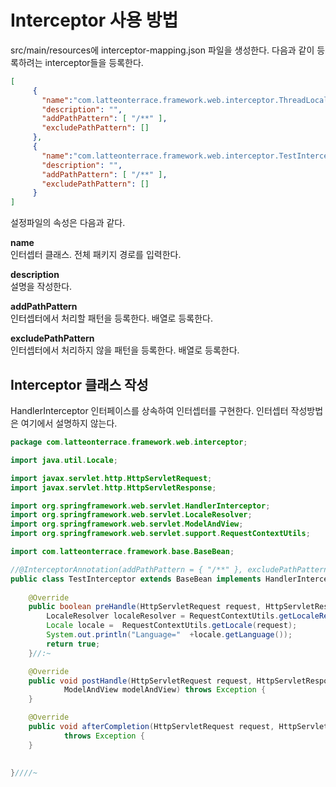 # Interceptor 사용 방법

src/main/resources에 interceptor-mapping.json 파일을 생성한다. 다음과 같이 등록하려는 interceptor들을 등록한다.

```json
[
     {
       "name":"com.latteonterrace.framework.web.interceptor.ThreadLocalInterceptor",
       "description": "",
       "addPathPattern": [ "/**" ],
       "excludePathPattern": []
     },
     {
       "name":"com.latteonterrace.framework.web.interceptor.TestInterceptor",
       "description": "",
       "addPathPattern": [ "/**" ],
       "excludePathPattern": []
     }
]   
```

설정파일의 속성은 다음과 같다.

**name**\
인터셉터 클래스. 전체 패키지 경로를 입력한다.

**description**\
설명을 작성한다.

**addPathPattern**\
인터셉터에서 처리할 패턴을 등록한다. 배열로 등록한다.

**excludePathPattern**\
인터셉터에서 처리하지 않을 패턴을 등록한다. 배열로 등록한다.

## Interceptor 클래스 작성

HandlerInterceptor 인터페이스를 상속하여 인터셉터를 구현한다. 인터셉터 작성방법은 여기에서 설명하지 않는다.

```java
package com.latteonterrace.framework.web.interceptor;

import java.util.Locale;

import javax.servlet.http.HttpServletRequest;
import javax.servlet.http.HttpServletResponse;

import org.springframework.web.servlet.HandlerInterceptor;
import org.springframework.web.servlet.LocaleResolver;
import org.springframework.web.servlet.ModelAndView;
import org.springframework.web.servlet.support.RequestContextUtils;

import com.latteonterrace.framework.base.BaseBean;

//@InterceptorAnnotation(addPathPattern = { "/**" }, excludePathPattern = {})
public class TestInterceptor extends BaseBean implements HandlerInterceptor  {
	
	@Override
	public boolean preHandle(HttpServletRequest request, HttpServletResponse response, Object handler)	throws Exception {
		LocaleResolver localeResolver = RequestContextUtils.getLocaleResolver(request);
		Locale locale =  RequestContextUtils.getLocale(request);
		System.out.println("Language="  +locale.getLanguage());
		return true;
	}//:~

	@Override
	public void postHandle(HttpServletRequest request, HttpServletResponse response, Object handler,
			ModelAndView modelAndView) throws Exception {
	}

	@Override
	public void afterCompletion(HttpServletRequest request, HttpServletResponse response, Object handler, Exception ex)
			throws Exception {
	}
	
	
}////~
```
